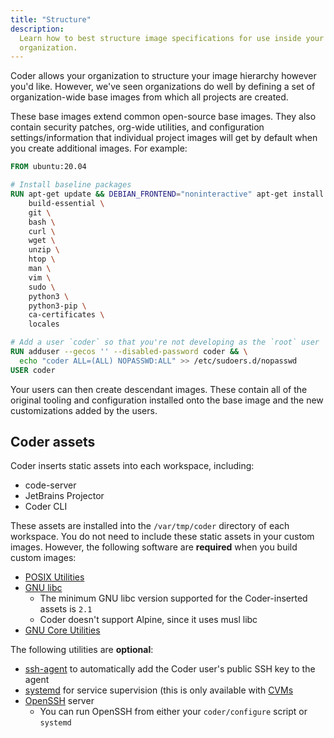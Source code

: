 ```yaml
---
title: "Structure"
description:
  Learn how to best structure image specifications for use inside your
  organization.
---
```


Coder allows your organization to structure your image hierarchy however you'd
like. However, we've seen organizations do well by defining a set of
organization-wide base images from which all projects are created.

These base images extend common open-source base images. They also contain
security patches, org-wide utilities, and configuration settings/information
that individual project images will get by default when you create additional
images. For example:

```dockerfile
FROM ubuntu:20.04

# Install baseline packages
RUN apt-get update && DEBIAN_FRONTEND="noninteractive" apt-get install -y \
    build-essential \
    git \
    bash \
    curl \
    wget \
    unzip \
    htop \
    man \
    vim \
    sudo \
    python3 \
    python3-pip \
    ca-certificates \
    locales

# Add a user `coder` so that you're not developing as the `root` user
RUN adduser --gecos '' --disabled-password coder && \
  echo "coder ALL=(ALL) NOPASSWD:ALL" >> /etc/sudoers.d/nopasswd
USER coder
```

Your users can then create descendant images. These contain all of the original
tooling and configuration installed onto the base image and the new
customizations added by the users.

## Coder assets

Coder inserts static assets into each workspace, including:

- code-server
- JetBrains Projector
- Coder CLI

These assets are installed into the `/var/tmp/coder` directory of each
workspace. You do not need to include these static assets in your custom
images. However, the following software are **required** when you build custom
images:

- [POSIX
  Utilities](https://pubs.opengroup.org/onlinepubs/9699919799/idx/utilities.html)
- [GNU libc](https://www.gnu.org/software/libc/libc.html)
  - The minimum GNU libc version supported for the Coder-inserted assets is
    `2.1`
  - Coder doesn't support Alpine, since it uses musl libc
- [GNU Core Utilities](https://www.gnu.org/software/coreutils/)

The following utilities are **optional**:

- [ssh-agent](https://www.ssh.com/academy/ssh/agent) to automatically add the
  Coder user's public SSH key to the agent
- [systemd](https://systemd.io) for service supervision (this is only available
  with [CVMs](../workspaces/cvms)
- [OpenSSH](https://www.openssh.com) server
  - You can run OpenSSH from either your `coder/configure` script or `systemd`
